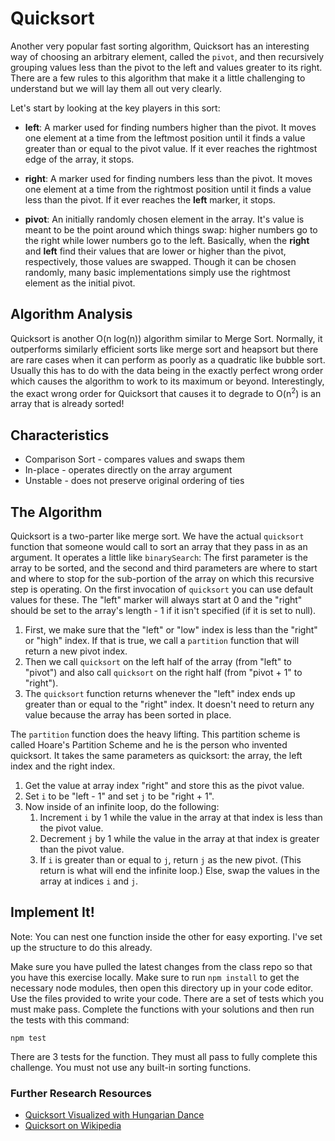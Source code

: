 # Quicksort

Another very popular fast sorting algorithm, Quicksort has an interesting way of choosing an arbitrary element, called the `pivot`, and then recursively grouping values less than the pivot to the left and values greater to its right. There are a few rules to this algorithm that make it a little challenging to understand but we will lay them all out very clearly.

Let's start by looking at the key players in this sort:

* **left**: A marker used for finding numbers higher than the pivot. It moves one element at a time from the leftmost position until it finds a value greater than or equal to the pivot value. If it ever reaches the rightmost edge of the array, it stops.

* **right**: A marker used for finding numbers less than the pivot. It moves one element at a time from the rightmost position until it finds a value less than the pivot. If it ever reaches the **left** marker, it stops.

* **pivot**: An initially randomly chosen element in the array. It's value is meant to be the point around which things swap: higher numbers go to the right while lower numbers go to the left. Basically, when the **right** and **left** find their values that are lower or higher than the pivot, respectively, those values are swapped. Though it can be chosen randomly, many basic implementations simply use the rightmost element as the initial pivot.

## Algorithm Analysis

Quicksort is another O(n log(n)) algorithm similar to Merge Sort. Normally, it outperforms similarly efficient sorts like merge sort and heapsort but there are rare cases when it can perform as poorly as a quadratic like bubble sort. Usually this has to do with the data being in the exactly perfect wrong order which causes the algorithm to work to its maximum or beyond. Interestingly, the exact wrong order for Quicksort that causes it to degrade to O(n<sup>2</sup>) is an array that is already sorted!

## Characteristics

* Comparison Sort - compares values and swaps them
* In-place - operates directly on the array argument
* Unstable - does not preserve original ordering of ties

## The Algorithm

Quicksort is a two-parter like merge sort. We have the actual `quicksort` function that someone would call to sort an array that they pass in as an argument. It operates a little like `binarySearch`: The first parameter is the array to be sorted, and the second and third parameters are where to start and where to stop for the sub-portion of the array on which this recursive step is operating. On the first invocation of `quicksort` you can use default values for these. The "left" marker will always start at 0 and the "right" should be set to the array's length - 1 if it isn't specified (if it is set to null).

1. First, we make sure that the "left" or "low" index is less than the "right" or "high" index. If that is true, we call a `partition` function that will return a new pivot index.
2. Then we call `quicksort` on the left half of the array (from "left" to "pivot") and also call `quicksort` on the right half (from "pivot + 1" to "right").
3. The `quicksort` function returns whenever the "left" index ends up greater than or equal to the "right" index. It doesn't need to return any value because the array has been sorted in place.

The `partition` function does the heavy lifting. This partition scheme is called Hoare's Partition Scheme and he is the person who invented quicksort. It takes the same parameters as quicksort: the array, the left index and the right index.

1. Get the value at array index "right" and store this as the pivot value.
2. Set `i` to be "left - 1" and set `j` to be "right + 1".
3. Now inside of an infinite loop, do the following:
    1. Increment `i` by 1 while the value in the array at that index is less than the pivot value.
    2. Decrement `j` by 1 while the value in the array at that index is greater than the pivot value.
    3. If `i` is greater than or equal to `j`, return `j` as the new pivot. (This return is what will end the infinite loop.) Else, swap the values in the array at indices `i` and `j`.

## Implement It!

Note: You can nest one function inside the other for easy exporting. I've set up the structure to do this already.

Make sure you have pulled the latest changes from the class repo so that you have this exercise locally. Make sure to run `npm install` to get the necessary node modules, then open this directory up in your code editor. Use the files provided to write your code. There are a set of tests which you must make pass. Complete the functions with your solutions and then run the tests with this command:

```npm test```

There are 3 tests for the function. They must all pass to fully complete this challenge. You must not use any built-in sorting functions.

### Further Research Resources

* [Quicksort Visualized with Hungarian Dance](https://www.youtube.com/watch?v=ywWBy6J5gz8)
* [Quicksort on Wikipedia](https://en.wikipedia.org/wiki/Quicksort)
